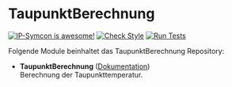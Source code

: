 # TaupunktBerechnung

[![IP-Symcon is awesome!](https://img.shields.io/badge/IP--Symcon-6.4-blue.svg)](https://www.symcon.de)
[![Check Style](https://github.com/symcon/TaupunktBerechnung/workflows/Check%20Style/badge.svg)](https://github.com/symcon/TaupunktBerechnung/actions)
[![Run Tests](https://github.com/symcon/TaupunktBerechnung/workflows/Run%20Tests/badge.svg)](https://github.com/symcon/TaupunktBerechnung/actions)

Folgende Module beinhaltet das TaupunktBerechnung Repository:

- __TaupunktBerechnung__ ([Dokumentation](TaupunktBerechnung))  
	Berechnung der Taupunkttemperatur. 